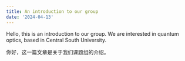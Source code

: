```yaml
---
title: An introduction to our group
date: '2024-04-13'
---
```


Hello, this is an introduction to our group. 
We are interested in quantum optics, based in Central South University. 

你好，这一篇文章是关于我们课题组的介绍。